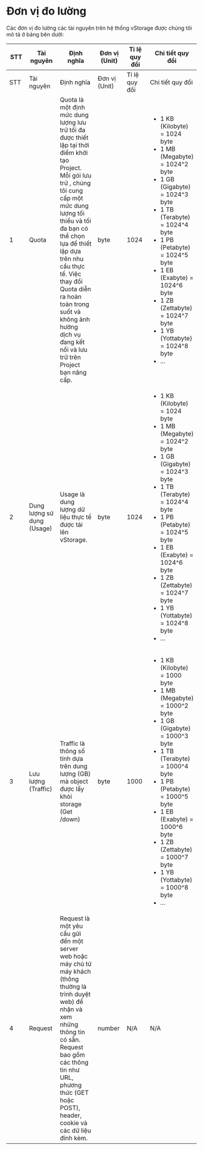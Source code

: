 # Đơn vị đo lường

Các đơn vị đo lường các tài nguyên trên hệ thống vStorage được chúng tôi mô tả ở bảng bên dưới:

<table data-header-hidden data-full-width="true"><thead><tr><th width="83">STT</th><th width="109">Tài nguyên</th><th width="207">Định nghĩa</th><th width="92">Đơn vị (Unit)</th><th width="90">Tỉ lệ quy đổi</th><th>Chi tiết quy đổi</th></tr></thead><tbody><tr><td>STT</td><td>Tài nguyên</td><td>Định nghĩa</td><td>Đơn vị (Unit)</td><td>Tỉ lệ quy đổi</td><td>Chi tiết quy đổi</td></tr><tr><td>1</td><td>Quota</td><td>Quota là một định mức dung lượng lưu trữ tối đa được thiết lập tại thời điểm khởi tạo Project. Mỗi gói lưu trữ , chúng tôi cung cấp một mức dung lượng tối thiểu và tối đa bạn có thể chọn lựa để thiết lập dựa trên nhu cầu thực tế. Việc thay đổi Quota diễn ra hoàn toàn trong suốt và không ảnh hưởng dịch vụ đang kết nối và lưu trữ trên Project bạn nâng cấp.</td><td>byte</td><td>1024</td><td><ul><li>1 KB (Kilobyte) = 1024 byte</li><li>1 MB (Megabyte) = 1024^2 byte</li><li>1 GB (Gigabyte) = 1024^3 byte</li><li>1 TB (Terabyte) = 1024^4 byte</li><li>1 PB (Petabyte) = 1024^5 byte</li><li>1 EB (Exabyte) = 1024^6 byte </li><li>1 ZB (Zettabyte) = 1024^7 byte </li><li>1 YB (Yottabyte) = 1024^8 byte </li><li>...</li></ul></td></tr><tr><td>2</td><td>Dung lượng sử dụng (Usage)</td><td>Usage là dung lượng dữ liệu thực tế được tải lên vStorage.</td><td>byte</td><td>1024</td><td><ul><li>1 KB (Kilobyte) = 1024 byte</li><li>1 MB (Megabyte) = 1024^2 byte</li><li>1 GB (Gigabyte) = 1024^3 byte</li><li>1 TB (Terabyte) = 1024^4 byte</li><li>1 PB (Petabyte) = 1024^5 byte</li><li>1 EB (Exabyte) = 1024^6 byte </li><li>1 ZB (Zettabyte) = 1024^7 byte </li><li>1 YB (Yottabyte) = 1024^8 byte </li><li>...</li></ul></td></tr><tr><td>3</td><td>Lưu lượng (Traffic)</td><td>Traffic là thông số tính dựa trên dung lượng (GB) mà object được lấy khỏi storage (Get /down) </td><td>byte</td><td>1000</td><td><ul><li>1 KB (Kilobyte) = 1000 byte</li><li>1 MB (Megabyte) = 1000^2 byte</li><li>1 GB (Gigabyte) = 1000^3 byte</li><li>1 TB (Terabyte) = 1000^4 byte</li><li>1 PB (Petabyte) = 1000^5 byte</li><li>1 EB (Exabyte) = 1000^6 byte </li><li>1 ZB (Zettabyte) = 1000^7 byte </li><li>1 YB (Yottabyte) = 1000^8 byte </li><li>...</li></ul></td></tr><tr><td>4</td><td>Request</td><td>Request là một yêu cầu gửi đến một server web hoặc máy chủ từ máy khách (thông thường là trình duyệt web) để nhận và xem những thông tin có sẵn. Request bao gồm các thông tin như URL, phương thức (GET hoặc POST), header, cookie và các dữ liệu đính kèm.</td><td>number</td><td>N/A</td><td>N/A</td></tr></tbody></table>
